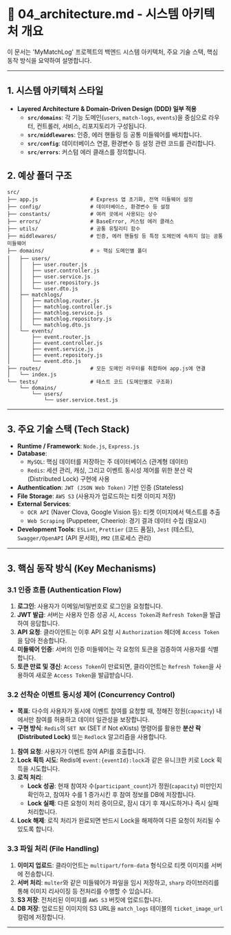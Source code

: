 # 📄 04_architecture.md - 시스템 아키텍처 개요

이 문서는 'MyMatchLog' 프로젝트의 백엔드 시스템 아키텍처, 주요 기술 스택, 핵심 동작 방식을 요약하여 설명합니다.

---

## 1. 시스템 아키텍처 스타일
- **Layered Architecture & Domain-Driven Design (DDD) 일부 적용**
  - **`src/domains`**: 각 기능 도메인(`users`, `match-logs`, `events`)을 중심으로 라우터, 컨트롤러, 서비스, 리포지토리가 구성됩니다.
  - **`src/middlewares`**: 인증, 에러 핸들링 등 공통 미들웨어를 배치합니다.
  - **`src/config`**: 데이터베이스 연결, 환경변수 등 설정 관련 코드를 관리합니다.
  - **`src/errors`**: 커스텀 에러 클래스를 정의합니다.

## 2. 예상 폴더 구조
```
src/
├── app.js                 # Express 앱 초기화, 전역 미들웨어 설정
├── config/                # 데이터베이스, 환경변수 등 설정
├── constants/             # 여러 곳에서 사용되는 상수
├── errors/                # BaseError, 커스텀 에러 클래스
├── utils/                 # 공통 유틸리티 함수
├── middlewares/           # 인증, 에러 핸들링 등 특정 도메인에 속하지 않는 공통 미들웨어
├── domains/               # ⭐️ 핵심 도메인별 폴더
│   ├── users/
│   │   ├── user.router.js
│   │   ├── user.controller.js
│   │   ├── user.service.js
│   │   ├── user.repository.js
│   │   └── user.dto.js
│   ├── matchlogs/
│   │   ├── matchlog.router.js
│   │   ├── matchlog.controller.js
│   │   ├── matchlog.service.js
│   │   ├── matchlog.repository.js
│   │   └── matchlog.dto.js
│   └── events/
│       ├── event.router.js
│       ├── event.controller.js
│       ├── event.service.js
│       ├── event.repository.js
│       └── event.dto.js
├── routes/                # 모든 도메인 라우터를 취합하여 app.js에 연결
│   └── index.js
└── tests/                 # 테스트 코드 (도메인별로 구조화)
    └── domains/
        └── users/
            └── user.service.test.js
```

---

## 3. 주요 기술 스택 (Tech Stack)
- **Runtime / Framework**: `Node.js`, `Express.js`
- **Database**:
  - `MySQL`: 핵심 데이터를 저장하는 주 데이터베이스 (관계형 데이터)
  - `Redis`: 세션 관리, 캐싱, 그리고 이벤트 동시성 제어를 위한 분산 락(Distributed Lock) 구현에 사용
- **Authentication**: `JWT (JSON Web Token)` 기반 인증 (Stateless)
- **File Storage**: `AWS S3` (사용자가 업로드하는 티켓 이미지 저장)
- **External Services**:
  - `OCR API` (Naver Clova, Google Vision 등): 티켓 이미지에서 텍스트를 추출
  - `Web Scraping` (Puppeteer, Cheerio): 경기 결과 데이터 수집 (필요시)
- **Development Tools**: `ESLint`, `Prettier` (코드 품질), `Jest` (테스트), `Swagger/OpenAPI` (API 문서화), `PM2` (프로세스 관리)

---

## 3. 핵심 동작 방식 (Key Mechanisms)

### 3.1 인증 흐름 (Authentication Flow)
1. **로그인**: 사용자가 이메일/비밀번호로 로그인을 요청합니다.
2. **JWT 발급**: 서버는 사용자 인증 성공 시, `Access Token`과 `Refresh Token`을 발급하여 응답합니다.
3. **API 요청**: 클라이언트는 이후 API 요청 시 `Authorization` 헤더에 `Access Token`을 담아 전송합니다.
4. **미들웨어 인증**: 서버의 인증 미들웨어는 각 요청의 토큰을 검증하여 사용자를 식별합니다.
5. **토큰 만료 및 갱신**: `Access Token`이 만료되면, 클라이언트는 `Refresh Token`을 사용하여 새로운 `Access Token`을 발급받습니다.

### 3.2 선착순 이벤트 동시성 제어 (Concurrency Control)
- **목표**: 다수의 사용자가 동시에 이벤트 참여를 요청할 때, 정해진 정원(`capacity`) 내에서만 참여를 허용하고 데이터 일관성을 보장합니다.
- **구현 방식**: `Redis`의 `SET NX` (SET if Not eXists) 명령어를 활용한 **분산 락 (Distributed Lock)** 또는 `Redlock` 알고리즘을 사용합니다.
1. **참여 요청**: 사용자가 이벤트 참여 API를 호출합니다.
2. **Lock 획득 시도**: Redis에 `event:{eventId}:lock`과 같은 유니크한 키로 Lock 획득을 시도합니다.
3. **로직 처리**:
    - **Lock 성공**: 현재 참여자 수(`participant_count`)가 정원(`capacity`) 미만인지 확인하고, 참여자 수를 1 증가시킨 후 참여 정보를 DB에 저장합니다.
    - **Lock 실패**: 다른 요청이 처리 중이므로, 잠시 대기 후 재시도하거나 즉시 실패 처리합니다.
4. **Lock 해제**: 로직 처리가 완료되면 반드시 Lock을 해제하여 다른 요청이 처리될 수 있도록 합니다.

### 3.3 파일 처리 (File Handling)
1. **이미지 업로드**: 클라이언트는 `multipart/form-data` 형식으로 티켓 이미지를 서버에 전송합니다.
2. **서버 처리**: `multer`와 같은 미들웨어가 파일을 임시 저장하고, `sharp` 라이브러리를 통해 이미지 리사이징 등 전처리를 수행할 수 있습니다.
3. **S3 저장**: 전처리된 이미지를 `AWS S3` 버킷에 업로드합니다.
4. **DB 저장**: 업로드된 이미지의 S3 URL을 `match_logs` 테이블의 `ticket_image_url` 컬럼에 저장합니다.

--- 